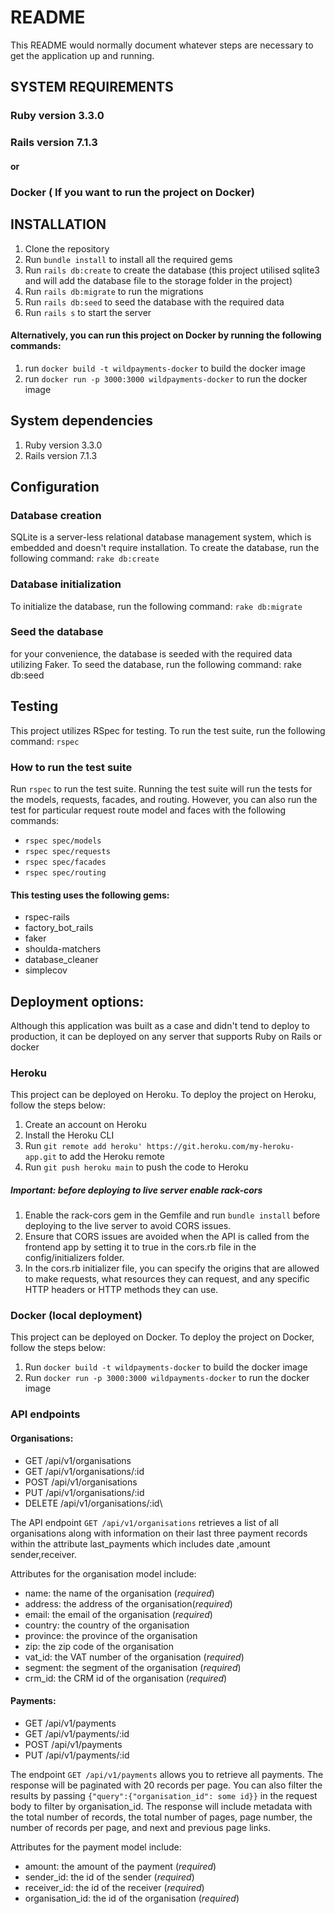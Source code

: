 # README

This README would normally document whatever steps are necessary to get the
application up and running.

## SYSTEM REQUIREMENTS

### Ruby version 3.3.0
### Rails version 7.1.3
#### or
### Docker ( If you want to run the project on Docker)

## INSTALLATION

1. Clone the repository
2. Run `bundle install` to install all the required gems
3. Run `rails db:create` to create the database (this project utilised sqlite3 and will add the database file to the storage folder in the project)
4. Run `rails db:migrate` to run the migrations
5. Run `rails db:seed` to seed the database with the required data
6. Run `rails s` to start the server
#### Alternatively, you can run this project on Docker by running the following commands:
1. run `docker build -t wildpayments-docker` to build the docker image
2. run `docker run -p 3000:3000 wildpayments-docker` to run the docker image

## System dependencies
1. Ruby version 3.3.0
2. Rails version 7.1.3
## Configuration
###  Database creation
SQLite is a server-less relational database management system, which is embedded and doesn't require installation.
To create the database, run the following command:
`rake db:create`
### Database initialization
To initialize the database, run the following command:
`rake db:migrate`
### Seed the database
for your convenience, the database is seeded with the required data utilizing Faker. To seed the database, run the following command:
rake db:seed
## Testing
This project utilizes RSpec for testing. To run the test suite, run the following command:
`rspec`
### How to run the test suite
Run `rspec` to run the test suite.
Running the test suite will run the tests for the models, requests, facades, and routing. However,
you can also run the test for particular request route model and faces with the following commands:
- `rspec spec/models`
- `rspec spec/requests`
- `rspec spec/facades`
- `rspec spec/routing`

#### This testing uses the following gems:
- rspec-rails
- factory_bot_rails
- faker
- shoulda-matchers
- database_cleaner
- simplecov

## Deployment options:
Although this application was built as a case and didn't tend to deploy to production, it  can be deployed on any server that supports Ruby on Rails  or docker
### Heroku
This project can be deployed on Heroku. To deploy the project on Heroku, follow the steps below:
1. Create an account on Heroku
2. Install the Heroku CLI
3. Run `git remote add heroku' https://git.heroku.com/my-heroku-app.git` to add the Heroku remote
4. Run `git push heroku main` to push the code to Heroku
##### Important: before deploying to live server enable rack-cors
1. Enable the rack-cors gem in the Gemfile and run `bundle install` before deploying to the live server to avoid CORS issues.
2. Ensure that CORS issues are avoided when the API is called from the frontend app by setting it to true in the cors.rb file in the config/initializers folder.
3. In the cors.rb initializer file, you can specify the origins that are allowed to make requests, what resources they can request, and any specific HTTP headers or HTTP methods they can use.
### Docker (local deployment)
This project can be deployed on Docker. To deploy the project on Docker, follow the steps below:
1. Run `docker build -t wildpayments-docker` to build the docker image  
2. Run `docker run -p 3000:3000 wildpayments-docker` to run the docker image


### API endpoints
#### Organisations:
- GET /api/v1/organisations
- GET /api/v1/organisations/:id 
- POST /api/v1/organisations
- PUT /api/v1/organisations/:id
- DELETE /api/v1/organisations/:id\

The API endpoint `GET /api/v1/organisations` retrieves a list of all organisations along with information on their last
three payment records within the attribute last_payments which includes date ,amount sender,receiver.

Attributes for the organisation model include:
- name: the name of the organisation (*required*)
- address: the address of the organisation(*required*)
- email: the email of the organisation (*required*)
- country: the country of the organisation
- province: the province of the organisation
- zip: the zip code of the organisation
- vat_id: the VAT number of the organisation (*required*)
- segment: the segment of the organisation (*required*)
- crm_id: the CRM id of the organisation (*required*)

#### Payments:
- GET /api/v1/payments
- GET /api/v1/payments/:id
- POST /api/v1/payments
- PUT /api/v1/payments/:id

The endpoint `GET /api/v1/payments` allows you to retrieve all payments. The response will be paginated with 20 records 
per page. You can also filter the results by passing `{"query":{"organisation_id": some id}}` in the request body to 
filter by organisation_id. The response will include metadata with the total number of records, the total number of 
pages, page number, the number of records per page, and next and previous page links.

Attributes for the payment model include:
- amount: the amount of the payment (*required*)
- sender_id: the id of the sender (*required*)
- receiver_id: the id of the receiver (*required*)
- organisation_id: the id of the organisation (*required*)
 
